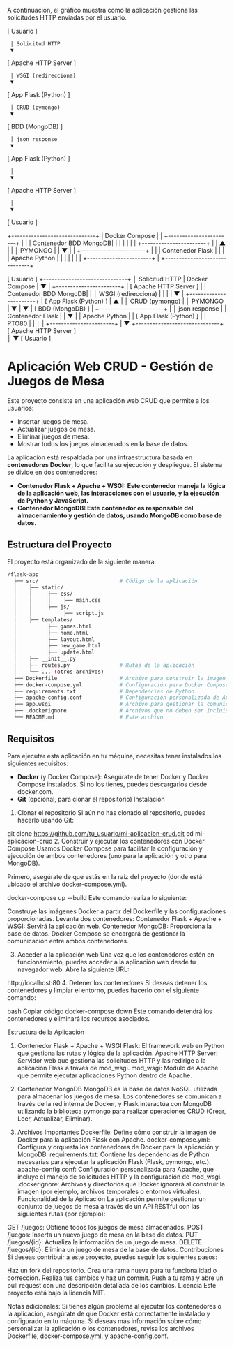 A continuación, el gráfico muestra como la aplicación gestiona las solicitudes HTTP enviadas por el usuario.

[ Usuario ]

     │ Solicitud HTTP
     ▼
[ Apache HTTP Server ] 

     │ WSGI (redirecciona)
     ▼
[ App Flask (Python) ] 

     │ CRUD (pymongo)
     ▼
[ BDD (MongoDB) ]

     │ json response
     ▼
[ App Flask (Python) ]

     │
     ▼
[ Apache HTTP Server ]

     │
     ▼
[ Usuario ]


+------------------------------+
|        Docker Compose        |
|   +-----------------------+  |
|   | Contenedor BDD MongoDB|  |
|   |       	            |  |
|   +-----------------------+  |
|              ▲               |
|              │ PYMONGO       |
|              ▼               |
|   +-----------------------+  |
|   | Contenedor Flask      |  |
|   | Apache Python         |  |
|   |                       |  |
|   +-----------------------+  |
+------------------------------+

[ Usuario ]                               +------------------------------+
     │ Solicitud HTTP                     |        Docker Compose        |
     ▼                                    |   +-----------------------+  |
[ Apache HTTP Server ]                    |   | Contenedor BDD MongoDB|  |
     │ WSGI (redirecciona)                |   |       			      |  |
     ▼                                    |   +-----------------------+  |
[ App Flask (Python) ]                    |              ▲               |
     │ CRUD (pymongo)                     |              │ PYMONGO       |
     ▼                                    |              ▼               |
[ BDD (MongoDB) ]                         |   +-----------------------+  |
     │ json response                      |   | Contenedor Flask      |  |
     ▼                                    |   | Apache Python         |  |
[ App Flask (Python) ]                    |   |        PTO80          |  |
     │                                    |   +-----------------------+  |
     ▼                                    +------------------------------+
[ Apache HTTP Server ]                   
     │
     ▼
[ Usuario ]



# Aplicación Web CRUD - Gestión de Juegos de Mesa

Este proyecto consiste en una aplicación web CRUD que permite a los usuarios:

- Insertar juegos de mesa.
- Actualizar juegos de mesa.
- Eliminar juegos de mesa.
- Mostrar todos los juegos almacenados en la base de datos.

La aplicación está respaldada por una infraestructura basada en **contenedores Docker**, lo que facilita su ejecución y despliegue. El sistema se divide en dos contenedores:

- **Contenedor Flask + Apache + WSGI: Este contenedor maneja la lógica de la aplicación web, las interacciones con el usuario, y la ejecución de Python y JavaScript.**
- **Contenedor MongoDB: Este contenedor es responsable del almacenamiento y gestión de datos, usando MongoDB como base de datos.**

## Estructura del Proyecto

El proyecto está organizado de la siguiente manera:

```bash
/flask-app
  ├── src/                          # Código de la aplicación
  │    ├── static/
  │    │     ├── css/
  │    │     │    ├── main.css
  │    │     ├── js/
  │    │          ├── script.js
  │    ├── templates/
  │          ├── games.html
  │          ├── home.html
  │          ├── layout.html
  │          ├── new_game.html
  │          ├── update.html
  │    ├── __init__.py
  │    ├── routes.py                # Rutas de la aplicación
  │    └── ... (otros archivos)
  ├── Dockerfile                    # Archivo para construir la imagen Docker
  ├── docker-compose.yml            # Configuración para Docker Compose
  ├── requirements.txt              # Dependencias de Python
  ├── apache-config.conf            # Configuración personalizada de Apache
  ├── app.wsgi                      # Archivo para gestionar la comunicacion entre Flask y Apache
  ├── .dockerignore                 # Archivos que no deben ser incluidos en la imagen
  └── README.md                     # Este archivo
```

## Requisitos
Para ejecutar esta aplicación en tu máquina, necesitas tener instalados los siguientes requisitos:

- **Docker** (y Docker Compose): Asegúrate de tener Docker y Docker Compose instalados. Si no los tienes, puedes descargarlos desde docker.com.
- **Git** (opcional, para clonar el repositorio)
Instalación
1. Clonar el repositorio
Si aún no has clonado el repositorio, puedes hacerlo usando Git:

git clone https://github.com/tu_usuario/mi-aplicacion-crud.git
cd mi-aplicacion-crud
2. Construir y ejecutar los contenedores con Docker Compose
Usamos Docker Compose para facilitar la configuración y ejecución de ambos contenedores (uno para la aplicación y otro para MongoDB).

Primero, asegúrate de que estás en la raíz del proyecto (donde está ubicado el archivo docker-compose.yml).

docker-compose up --build
Este comando realiza lo siguiente:

Construye las imágenes Docker a partir del Dockerfile y las configuraciones proporcionadas.
Levanta dos contenedores:
Contenedor Flask + Apache + WSGI: Servirá la aplicación web.
Contenedor MongoDB: Proporciona la base de datos.
Docker Compose se encargará de gestionar la comunicación entre ambos contenedores.

3. Acceder a la aplicación web
Una vez que los contenedores estén en funcionamiento, puedes acceder a la aplicación web desde tu navegador web. Abre la siguiente URL:

http://localhost:80
4. Detener los contenedores
Si deseas detener los contenedores y limpiar el entorno, puedes hacerlo con el siguiente comando:

bash
Copiar código
docker-compose down
Este comando detendrá los contenedores y eliminará los recursos asociados.

Estructura de la Aplicación
1. Contenedor Flask + Apache + WSGI
Flask: El framework web en Python que gestiona las rutas y lógica de la aplicación.
Apache HTTP Server: Servidor web que gestiona las solicitudes HTTP y las redirige a la aplicación Flask a través de mod_wsgi.
mod_wsgi: Módulo de Apache que permite ejecutar aplicaciones Python dentro de Apache.
2. Contenedor MongoDB
MongoDB es la base de datos NoSQL utilizada para almacenar los juegos de mesa. Los contenedores se comunican a través de la red interna de Docker, y Flask interactúa con MongoDB utilizando la biblioteca pymongo para realizar operaciones CRUD (Crear, Leer, Actualizar, Eliminar).

3. Archivos Importantes
Dockerfile: Define cómo construir la imagen de Docker para la aplicación Flask con Apache.
docker-compose.yml: Configura y orquesta los contenedores de Docker para la aplicación y MongoDB.
requirements.txt: Contiene las dependencias de Python necesarias para ejecutar la aplicación Flask (Flask, pymongo, etc.).
apache-config.conf: Configuración personalizada para Apache, que incluye el manejo de solicitudes HTTP y la configuración de mod_wsgi.
.dockerignore: Archivos y directorios que Docker ignorará al construir la imagen (por ejemplo, archivos temporales o entornos virtuales).
Funcionalidad de la Aplicación
La aplicación permite gestionar un conjunto de juegos de mesa a través de un API RESTful con las siguientes rutas (por ejemplo):

GET /juegos: Obtiene todos los juegos de mesa almacenados.
POST /juegos: Inserta un nuevo juego de mesa en la base de datos.
PUT /juegos/{id}: Actualiza la información de un juego de mesa.
DELETE /juegos/{id}: Elimina un juego de mesa de la base de datos.
Contribuciones
Si deseas contribuir a este proyecto, puedes seguir los siguientes pasos:

Haz un fork del repositorio.
Crea una rama nueva para tu funcionalidad o corrección.
Realiza tus cambios y haz un commit.
Push a tu rama y abre un pull request con una descripción detallada de los cambios.
Licencia
Este proyecto está bajo la licencia MIT.

Notas adicionales:
Si tienes algún problema al ejecutar los contenedores o la aplicación, asegúrate de que Docker está correctamente instalado y configurado en tu máquina.
Si deseas más información sobre cómo personalizar la aplicación o los contenedores, revisa los archivos Dockerfile, docker-compose.yml, y apache-config.conf.